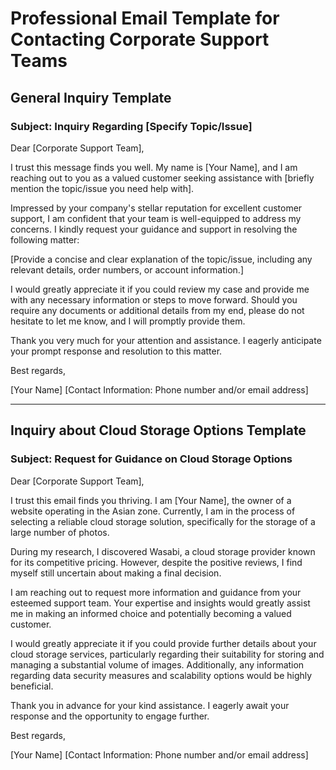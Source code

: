 # Professional Email Template for Contacting Corporate Support Teams

## General Inquiry Template

### Subject: Inquiry Regarding [Specify Topic/Issue]

Dear [Corporate Support Team],

I trust this message finds you well. My name is [Your Name], and I am reaching out to you as a valued customer seeking assistance with [briefly mention the topic/issue you need help with].

Impressed by your company's stellar reputation for excellent customer support, I am confident that your team is well-equipped to address my concerns. I kindly request your guidance and support in resolving the following matter:

[Provide a concise and clear explanation of the topic/issue, including any relevant details, order numbers, or account information.]

I would greatly appreciate it if you could review my case and provide me with any necessary information or steps to move forward. Should you require any documents or additional details from my end, please do not hesitate to let me know, and I will promptly provide them.

Thank you very much for your attention and assistance. I eagerly anticipate your prompt response and resolution to this matter.

Best regards,

[Your Name]
[Contact Information: Phone number and/or email address]

---

## Inquiry about Cloud Storage Options Template

### Subject: Request for Guidance on Cloud Storage Options

Dear [Corporate Support Team],

I trust this email finds you thriving. I am [Your Name], the owner of a website operating in the Asian zone. Currently, I am in the process of selecting a reliable cloud storage solution, specifically for the storage of a large number of photos.

During my research, I discovered Wasabi, a cloud storage provider known for its competitive pricing. However, despite the positive reviews, I find myself still uncertain about making a final decision.

I am reaching out to request more information and guidance from your esteemed support team. Your expertise and insights would greatly assist me in making an informed choice and potentially becoming a valued customer.

I would greatly appreciate it if you could provide further details about your cloud storage services, particularly regarding their suitability for storing and managing a substantial volume of images. Additionally, any information regarding data security measures and scalability options would be highly beneficial.

Thank you in advance for your kind assistance. I eagerly await your response and the opportunity to engage further.

Best regards,

[Your Name]
[Contact Information: Phone number and/or email address]
